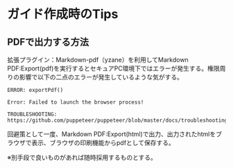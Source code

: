 # ガイド作成時のTips

## PDFで出力する方法

拡張プラグイン：Markdown-pdf（yzane）を利用してMarkdown PDF:Export(pdf)を実行するとセキュアPC環境下ではエラーが発生する。権限周りの影響で以下の二点のエラーが発生しているような気がする。

```
ERROR: exportPdf()
```
```
Error: Failed to launch the browser process!

TROUBLESHOOTING: https://github.com/puppeteer/puppeteer/blob/master/docs/troubleshooting.md
```

回避策として一度、Markdown PDF:Export(html)で出力、出力されたhtmlをブラウザで表示、ブラウザの印刷機能からpdfとして保存する。

※別手段で良いものがあれば随時採用するものとする。

